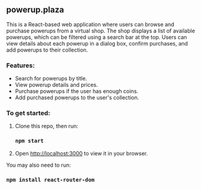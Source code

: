 ## powerup.plaza

This is a React-based web application where users can browse and purchase powerups from a virtual shop. The shop displays a list of available powerups, which can be filtered using a search bar at the top. Users can view details about each powerup in a dialog box, confirm purchases, and add powerups to their collection.

### Features:
- Search for powerups by title.
- View powerup details and prices.
- Purchase powerups if the user has enough coins.
- Add purchased powerups to the user's collection.

### To get started:
1. Clone this repo, then run:
   ### `npm start`
2. Open [http://localhost:3000](http://localhost:3000) to view it in your browser.

You may also need to run:
   ### `npm install react-router-dom`
